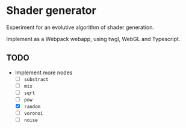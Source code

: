 # Shader generator

Experiment for an evolutive algorithm of shader generation.

Implement as a Webpack webapp, using twgl, WebGL and Typescript.

## TODO


- Implement more nodes
  - [ ] `substract`
  - [ ] `mix`
  - [ ] `sqrt`
  - [ ] `pow`
  - [X] `random`
  - [ ] `voronoi`
  - [ ] `noise`
